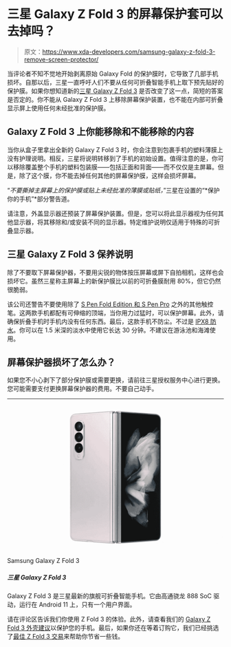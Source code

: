 # 三星 Galaxy Z Fold 3 的屏幕保护套可以去掉吗？

> 原文：<https://www.xda-developers.com/samsung-galaxy-z-fold-3-remove-screen-protector/>

当评论者不知不觉地开始剥离原始 Galaxy Fold 的保护膜时，它导致了几部手机损坏。自那以后，三星一直呼吁人们不要从任何可折叠智能手机上取下预先贴好的保护膜。如果你想知道新的[三星 Galaxy Z Fold 3](https://www.xda-developers.com/samsung-galaxy-z-fold-3/) 是否改变了这一点，简短的答案是否定的。你不能从 Galaxy Z Fold 3 上移除屏幕保护装置，也不能在内部可折叠显示屏上使用任何未经批准的保护膜。

## Galaxy Z Fold 3 上你能移除和不能移除的内容

当你从盒子里拿出全新的 Galaxy Z Fold 3 时，你会注意到包裹手机的塑料薄膜上没有护理说明。相反，三星将说明转移到了手机的初始设置。值得注意的是，你可以移除覆盖整个手机的塑料包装膜——包括正面和背面——而不仅仅是主屏幕。但是，除了这个膜，你不能去掉任何其他的屏幕保护膜，这样会损坏屏幕。

“*不要撕掉主屏幕上的保护膜或贴上未经批准的薄膜或贴纸，*”三星在设置的“*保护你的手机”*部分警告道。

请注意，外盖显示器还预装了屏幕保护装置。但是，您可以将此显示器视为任何其他显示器，将其移除和/或安装不同的显示器。特定维护说明仅适用于特殊的可折叠显示器。

## 三星 Galaxy Z Fold 3 保养说明

除了不要取下屏幕保护器，不要用尖锐的物体按压屏幕或屏下自拍相机，这样也会损坏它。虽然三星称主屏幕上的新保护膜比以前的可折叠膜耐用 80%，但它仍然很脆弱。

该公司还警告不要使用除了 [S Pen Fold Edition 和 S Pen Pro](https://www.xda-developers.com/s-pen-pro-vs-s-pen-fold/) 之外的其他触控笔。这两款手机都配有可伸缩的顶端，当你用力过猛时，可以保护屏幕。此外，请确保折叠手机时手机内没有任何东西。最后，这款手机不防尘。不过是 [IPX8 防水](https://www.xda-developers.com/samsung-galaxy-z-fold-3-waterproof/)。你可以在 1.5 米深的淡水中使用它长达 30 分钟。不建议在游泳池和海滩使用。

## 屏幕保护器损坏了怎么办？

如果您不小心剥下了部分保护膜或需要更换，请前往三星授权服务中心进行更换。您可能需要支付更换屏幕保护器的费用。不要自己动手。

* * *

 <picture>![The Galaxy Z Fold 3 is powered by Qualcomm Snapdragon 888 SoC and offers a stunning foldable display.](img/91b370ae43e303b9c1de6b12e5eb1c1a.png)</picture> 

Samsung Galaxy Z Fold 3

##### 三星 Galaxy Z Fold 3

Galaxy Z Fold 3 是三星最新的旗舰可折叠智能手机。它由高通骁龙 888 SoC 驱动，运行在 Android 11 上，只有一个用户界面。

请在评论区告诉我们你使用 Z Fold 3 的体验。此外，请查看我们的 [Galaxy Z Fold 3 外壳建议](https://www.xda-developers.com/best-samsung-galaxy-z-fold-3-cases/)以保护您的手机。最后，如果你还在等着订购它，我们已经挑选了[最佳 Z Fold 3 交易](https://www.xda-developers.com/best-galaxy-z-fold-3-deals/)来帮助你节省一些钱。